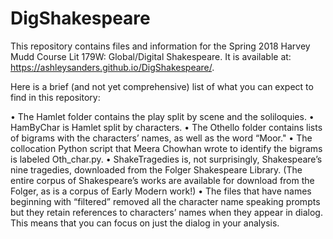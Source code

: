 # DigShakespeare
This repository contains files and information for the Spring 2018 Harvey Mudd Course Lit 179W: Global/Digital Shakespeare. It is available at: https://ashleysanders.github.io/DigShakespeare/.

Here is a brief (and not yet comprehensive) list of what you can expect to find in this repository:

•	The Hamlet folder contains the play split by scene and the soliloquies. 
•	HamByChar is Hamlet split by characters. 
•	The Othello folder contains lists of bigrams with the characters’ names, as well as the word “Moor." 
•	The collocation Python script that Meera Chowhan wrote to identify the bigrams is labeled Oth_char.py. 
•	ShakeTragedies is, not surprisingly, Shakespeare’s nine tragedies, downloaded from the Folger Shakespeare Library. (The entire corpus of Shakespeare’s works are available for download from the Folger, as is a corpus of Early Modern work!)
•	The files that have names beginning with “filtered” removed all the character name speaking prompts but they retain references to characters’ names when they appear in dialog. This means that you can focus on just the dialog in your analysis. 
